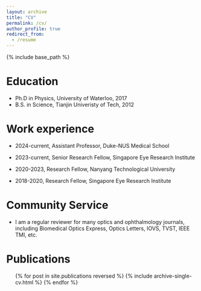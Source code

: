 ```yaml
---
layout: archive
title: "CV"
permalink: /cv/
author_profile: true
redirect_from:
  - /resume
---
```


{% include base_path %}

Education
======
* Ph.D in Physics, University of Waterloo, 2017
* B.S. in Science, Tianjin Univeristy of Tech, 2012

Work experience
======
* 2024-current, Assistant Professor, Duke-NUS Medical School
  
* 2023-current, Senior Research Fellow, Singapore Eye Research Institute

* 2020-2023, Research Fellow, Nanyang Technological University
 
* 2018-2020, Research Fellow, Singapore Eye Research Institute
  
Community Service
======
* I am a regular reviewer for many optics and ophthalmology journals, including Biomedical Optics Express, Optics Letters, IOVS, TVST, IEEE TMI, etc.

Publications
======
  <ul>{% for post in site.publications reversed %}
    {% include archive-single-cv.html %}
  {% endfor %}</ul>
  
